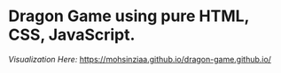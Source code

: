 # Dragon Game using pure HTML, CSS, JavaScript.

_Visualization Here:_ https://mohsinziaa.github.io/dragon-game.github.io/
